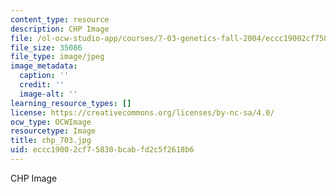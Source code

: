 ```yaml
---
content_type: resource
description: CHP Image
file: /ol-ocw-studio-app/courses/7-03-genetics-fall-2004/eccc19002cf75830bcabfd2c5f2618b6_chp_703.jpg
file_size: 35086
file_type: image/jpeg
image_metadata:
  caption: ''
  credit: ''
  image-alt: ''
learning_resource_types: []
license: https://creativecommons.org/licenses/by-nc-sa/4.0/
ocw_type: OCWImage
resourcetype: Image
title: chp_703.jpg
uid: eccc1900-2cf7-5830-bcab-fd2c5f2618b6
---
```

CHP Image